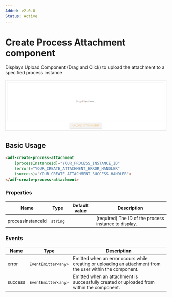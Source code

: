 ```yaml
---
Added: v2.0.0
Status: Active
---
```

# Create Process Attachment component

Displays Upload Component (Drag and Click) to upload the attachment to a specified process instance

![process-create-attachment](docassets/images/process-create-attachment.png)

## Basic Usage

```html
<adf-create-process-attachment 
    [processInstanceId]="YOUR_PROCESS_INSTANCE_ID"
    (error)="YOUR_CREATE_ATTACHMENT_ERROR_HANDLER"
    (success)="YOUR_CREATE_ATTACHMENT_SUCCESS_HANDLER">
</adf-create-process-attachment>
```

### Properties

| Name | Type | Default value | Description |
| ---- | ---- | ------------- | ----------- |
| processInstanceId | `string` |  | (required) The ID of the process instance to display.  |

### Events

| Name | Type | Description |
| ---- | ---- | ----------- |
| error | `EventEmitter<any>` | Emitted when an error occurs while creating or uploading an attachment from the user within the component. |
| success | `EventEmitter<any>` | Emitted when an attachment is successfully created or uploaded from within the component. |
